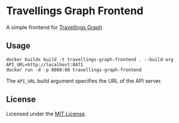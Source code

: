 # Travellings Graph Frontend
A simple frontend for [Travellings Graph](https://github.com/ArcticLampyrid/travellings-graph)

## Usage
```
docker buildx build -t travellings-graph-frontend . --build-arg API_URL=http://localhost:8471
docker run -d -p 8080:80 travellings-graph-frontend
```
The `API_URL` build argument specifies the URL of the API server.

## License
Licensed under the [MIT License](LICENSE).

